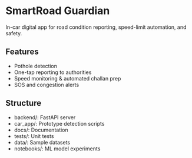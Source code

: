 # SmartRoad Guardian

In-car digital app for road condition reporting, speed-limit automation, and safety.

## Features
- Pothole detection
- One-tap reporting to authorities
- Speed monitoring & automated challan prep
- SOS and congestion alerts

## Structure
- backend/: FastAPI server
- car_app/: Prototype detection scripts
- docs/: Documentation
- tests/: Unit tests
- data/: Sample datasets
- notebooks/: ML model experiments

